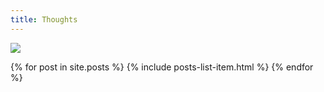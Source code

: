 ```yaml
---
title: Thoughts
---
```

<a href="https://transactions.sendowl.com/products/79035506/C1E2AD49/view" rel="nofollow"><img src="https://transactions.sendowl.com/assets/external/v2/buy-now.png" /></a><script type="text/javascript" src="https://transactions.sendowl.com/assets/sendowl.js" ></script>

{% for post in site.posts %}
{% include posts-list-item.html %}
{% endfor %}
